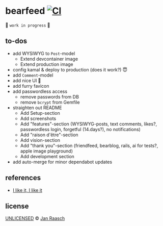 # bearfeed [![CI](https://github.com/janraasch/bearfeed/actions/workflows/ci.yml/badge.svg)](https://github.com/janraasch/bearfeed/actions/workflows/ci.yml)

🚧 `work in progress` 🚧

## to-dos

* add WYSIWYG to `Post`-model
  * Extend devcontainer image
  * Extend production image
* config kamal & deploy to production (does it work?) 😇
* add `Comment`-model
* add nice UI 🤩
* add furry favicon
* add passwordless access
  * remove passwords from DB
  * remove `bcrypt` from Gemfile
* straighten out README
   * Add Setup-section
   * Add screenshots
   * Add "features"-section (WYSIWYG-posts, text comments, likes?, passwordless login, forgetful (14.days?), no notifications)
   * Add "raison d'être"-section
   * Add vision-section
   * Add "thank you"-section (friendfeed, bearblog, rails, ai for tests?, apple image playground)
   * Add development section
* add auto-merge for minor dependabot updates

## references

- [I like it, I like it](http://blog.friendfeed.com/2007/10/i-like-it-i-like-it.html)

## license

[UNLICENSED](https://choosealicense.com/no-permission/) © [Jan Raasch](https://www.janraasch.com)
